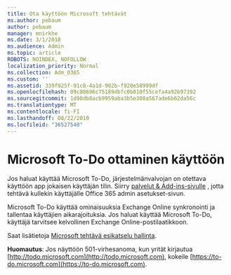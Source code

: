 ```yaml
---
title: Ota käyttöön Microsoft tehtävät
ms.author: pebaum
author: pebaum
manager: mnirkhe
ms.date: 3/1/2018
ms.audience: Admin
ms.topic: article
ROBOTS: NOINDEX, NOFOLLOW
localization_priority: Normal
ms.collection: Adm_O365
ms.custom: ''
ms.assetid: 339f925f-91c8-4a1d-902b-f920e58999df
ms.openlocfilehash: 09c80696c75189dbfc0b810f55cefa4a92b97392
ms.sourcegitcommit: 1d98db8acb9959aba3b5e308a567ade6b62da56c
ms.translationtype: MT
ms.contentlocale: fi-FI
ms.lasthandoff: 08/22/2019
ms.locfileid: "36527540"
---
```

# <a name="how-to-enable-microsoft-to-do"></a>Microsoft To-Do ottaminen käyttöön

Jos haluat käyttää Microsoft To-Do, järjestelmänvalvojan on otettava käyttöön app jokaisen käyttäjän tilin. Siirry [palvelut &amp; Add-ins-sivulle](https://portal.office.com/adminportal/home#/Settings/ServicesAndAddIns) , jotta tehtävä kullekin käyttäjälle Office 365 admin asetukset-sivun. 
  
Microsoft To-Do käyttää ominaisuuksia Exchange Online synkronointi ja tallentaa käyttäjien aikarajoituksia. Jos haluat käyttää Microsoft To-Do, käyttäjä tarvitsee kelvollinen Exchange Online-postilaatikkoon.
  
Saat lisätietoja [Microsoft tehtävä esikatselu hallinta](https://support.office.com/article/490c1a8c-2333-4952-8125-841afadb9620.aspx).
  
 **Huomautus**: Jos näyttöön 501-virhesanoma, kun yrität kirjautua [http://todo.microsoft.com](http://todo.microsoft.com), kokeile [https://to-do.microsoft.com](https://to-do.microsoft.com).
  

